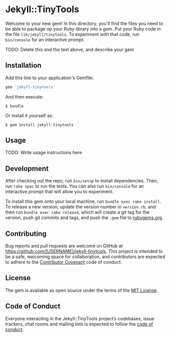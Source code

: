 # Jekyll::TinyTools

Welcome to your new gem! In this directory, you'll find the files you need to be able to package up your Ruby library into a gem. Put your Ruby code in the file `lib/jekyll/tinytools`. To experiment with that code, run `bin/console` for an interactive prompt.

TODO: Delete this and the text above, and describe your gem

## Installation

Add this line to your application's Gemfile:

```ruby
gem 'jekyll-tinytools'
```

And then execute:

    $ bundle

Or install it yourself as:

    $ gem install jekyll-tinytools

## Usage

TODO: Write usage instructions here

## Development

After checking out the repo, run `bin/setup` to install dependencies. Then, run `rake spec` to run the tests. You can also run `bin/console` for an interactive prompt that will allow you to experiment.

To install this gem onto your local machine, run `bundle exec rake install`. To release a new version, update the version number in `version.rb`, and then run `bundle exec rake release`, which will create a git tag for the version, push git commits and tags, and push the `.gem` file to [rubygems.org](https://rubygems.org).

## Contributing

Bug reports and pull requests are welcome on GitHub at https://github.com/[USERNAME]/jekyll-tinytools. This project is intended to be a safe, welcoming space for collaboration, and contributors are expected to adhere to the [Contributor Covenant](http://contributor-covenant.org) code of conduct.

## License

The gem is available as open source under the terms of the [MIT License](https://opensource.org/licenses/MIT).

## Code of Conduct

Everyone interacting in the Jekyll::TinyTools project’s codebases, issue trackers, chat rooms and mailing lists is expected to follow the [code of conduct](https://github.com/[USERNAME]/jekyll-tinytools/blob/master/CODE_OF_CONDUCT.md).
